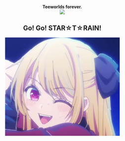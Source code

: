 

<div align="center">
  <b>
    Teeworlds forever.
  </b>
</div>

<div align="center">
<img src="https://github-readme-stats.vercel.app/api?username=Bamcane&show_icons=true&theme=algolia">
</div>

<h2 align="center">
  Go! Go! STAR☆T☆RAIN!
</h2>

<div align="center">
<img src="https://raw.githubusercontent.com/Bamcane/Bamcane/main/Screenshot_20240309_184805.png">
</div>
